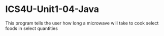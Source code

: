 # ICS4U-Unit1-04-Java
This program tells the user how long a microwave will take to cook select foods in select quantities

